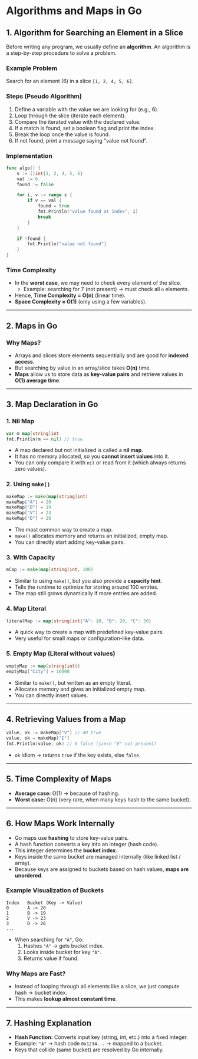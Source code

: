# Algorithms and Maps in Go

## 1. Algorithm for Searching an Element in a Slice

Before writing any program, we usually define an **algorithm**. 
An algorithm is a step-by-step procedure to solve a problem.

### Example Problem

Search for an element (6) in a slice `[1, 2, 4, 5, 6]`.

### Steps (Pseudo Algorithm)

1.  Define a variable with the value we are looking for (e.g., 6). 
2.  Loop through the slice (iterate each element). 
3.  Compare the iterated value with the declared value. 
4.  If a match is found, set a boolean flag and print the index. 
5.  Break the loop once the value is found. 
6.  If not found, print a message saying "value not found".

### Implementation

``` go
func algo() {
    s := []int{1, 2, 4, 5, 6}
    val := 6
    found := false

    for i, v := range s {
        if v == val {
            found = true
            fmt.Println("value found at index", i)
            break
        }
    }

    if !found {
        fmt.Println("value not found")
    }
}
```

### Time Complexity

-   In the **worst case**, we may need to check every element of the
    slice.
    -   Example: searching for 7 (not present) → must check all `n`
        elements. 
-   Hence, **Time Complexity = O(n)** (linear time). 
-   **Space Complexity = O(1)** (only using a few variables).

------------------------------------------------------------------------

## 2. Maps in Go

### Why Maps?

-   Arrays and slices store elements sequentially and are good for
    **indexed access**. 
-   But searching by value in an array/slice takes **O(n)** time. 
-   **Maps** allow us to store data as **key-value pairs** and retrieve
    values in **O(1) average time**.

------------------------------------------------------------------------

## 3. Map Declaration in Go

### 1. Nil Map

``` go
var m map[string]int
fmt.Println(m == nil) // true
```

-   A map declared but not initialized is called a **nil map**. 
-   It has no memory allocated, so you **cannot insert values** into
    it. 
-   You can only compare it with `nil` or read from it (which always
    returns zero values).

### 2. Using `make()`

``` go
makeMap := make(map[string]int)
makeMap["A"] = 20
makeMap["B"] = 19
makeMap["V"] = 23
makeMap["D"] = 26

```

-   The most common way to create a map. 
-   `make()` allocates memory and returns an initialized, empty map. 
-   You can directly start adding key-value pairs.

### 3. With Capacity 

``` go
mCap := make(map[string]int, 100)
```

-   Similar to using `make()`, but you also provide a **capacity
    hint**. 
-   Tells the runtime to optimize for storing around 100 entries. 
-   The map still grows dynamically if more entries are added.

### 4. Map Literal

``` go
literalMap := map[string]int{"A": 10, "B": 20, "C": 30}
```

-   A quick way to create a map with predefined key-value pairs. 
-   Very useful for small maps or configuration-like data.

### 5. Empty Map (Literal without values)

``` go
emptyMap := map[string]int{}
emptyMap["City"] = 10000
```

-   Similar to `make()`, but written as an empty literal. 
-   Allocates memory and gives an initialized empty map. 
-   You can directly insert values.

------------------------------------------------------------------------

## 4. Retrieving Values from a Map

``` go
value, ok := makeMap["V"] // 40 true
value, ok = makeMap["E"]
fmt.Println(value, ok) // 0 false (since "E" not present)
```

-   `ok` idiom → returns `true` if the key exists, else `false`.

------------------------------------------------------------------------

## 5. Time Complexity of Maps

-   **Average case:** O(1) → because of hashing. 
-   **Worst case:** O(n) (very rare, when many keys hash to the same
    bucket).

------------------------------------------------------------------------

## 6. How Maps Work Internally

-   Go maps use **hashing** to store key-value pairs. 
-   A hash function converts a key into an integer (hash code). 
-   This integer determines the **bucket index**. 
-   Keys inside the same bucket are managed internally (like linked list
    / array). 
-   Because keys are assigned to buckets based on hash values, **maps
    are unordered**.

### Example Visualization of Buckets

    Index   Bucket (Key -> Value)
    0       A -> 20
    1       B -> 19
    2       V -> 23
    3       D -> 26
    ...

-   When searching for `"A"`, Go:
    1.  Hashes `"A"` → gets bucket index. 
    2.  Looks inside bucket for key `"A"`. 
    3.  Returns value if found.

### Why Maps are Fast?

-   Instead of looping through all elements like a slice, we just
    compute hash → bucket index. 
-   This makes **lookup almost constant time**.

------------------------------------------------------------------------

## 7. Hashing Explanation

-   **Hash Function:** Converts input key (string, int, etc.) into a
    fixed integer. 
-   Example: `"A"` → hash code `0x1234...` → mapped to a bucket. 
-   Keys that collide (same bucket) are resolved by Go internally.



